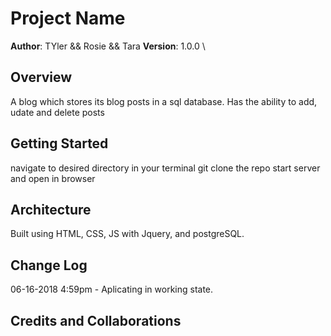 # Project Name

**Author**: TYler && Rosie && Tara
**Version**: 1.0.0 \

## Overview
A blog which stores its blog posts in a sql database. Has the ability to add, udate and delete posts

## Getting Started
navigate to desired directory in your terminal
git clone the repo
start server and open in browser

## Architecture
Built using HTML, CSS, JS with Jquery, and postgreSQL.

## Change Log
06-16-2018 4:59pm - Aplicating in working state. 

## Credits and Collaborations
